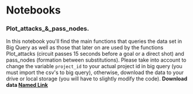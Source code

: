 # Notebooks
### Plot_attacks_&_pass_nodes.
In this notebook you'll find the main functions that queries the data set in Big Query as well as those that later on are used by the functions Plot_attacks (circuit passes 15 seconds before a goal or a direct shot) and pass_nodes (formation between substitutions). 
Please take into account to change the variable `project_id` to your actual project id in big query (you must import the csv's to big query), otherwise, download the data to your drive or local storage (you will have to slightly modify the code).
**Download data [Named Link](http://www.google.fr/ "here")**
